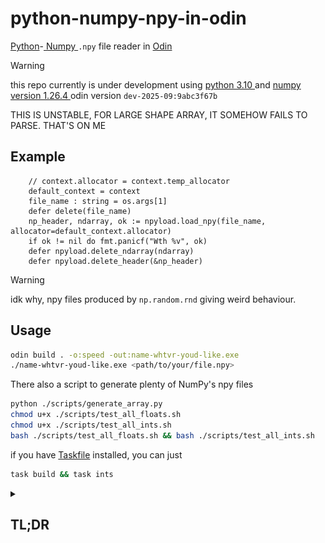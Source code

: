 # python-numpy-npy-in-odin

[Python]( https://www.python.org/ )-[ Numpy ](https://github.com/numpy/numpy) `.npy` file reader in [ Odin ](https://odin-lang.org/)

> [!WARNING]
> this repo currently is under development using [ python 3.10 ](https://www.python.org/downloads/release/python-31016/) and [ numpy version 1.26.4 ](https://numpy.org/devdocs/release/1.26.4-notes.html)
> odin version `dev-2025-09:9abc3f67b`
>
> THIS IS UNSTABLE, FOR LARGE SHAPE ARRAY, IT SOMEHOW FAILS TO PARSE. THAT'S ON ME 


## Example

```odin
    // context.allocator = context.temp_allocator
    default_context = context
    file_name : string = os.args[1]
    defer delete(file_name)
    np_header, ndarray, ok := npyload.load_npy(file_name, allocator=default_context.allocator)
    if ok != nil do fmt.panicf("Wth %v", ok)
    defer npyload.delete_ndarray(ndarray)
    defer npyload.delete_header(&np_header)

```

> [!WARNING]
> idk why, npy files produced by `np.random.rnd` giving weird behaviour.

## Usage

```bash
odin build . -o:speed -out:name-whtvr-youd-like.exe
./name-whtvr-youd-like.exe <path/to/your/file.npy>
```

There also a script to generate plenty of NumPy's npy files

```bash
python ./scripts/generate_array.py
chmod u+x ./scripts/test_all_floats.sh
chmod u+x ./scripts/test_all_ints.sh
bash ./scripts/test_all_floats.sh && bash ./scripts/test_all_ints.sh
```

if you have [Taskfile](https://taskfile.dev/) installed, you can just

```bash
task build && task ints
```


<details>

<summary><h2>TL;DR</h2> </summary>


```python
# in ./generate_array.py

def make_integer_arrays() -> None:
    # ...

    int8_5 = np.arange(1, 6, 1).astype(np.int8)
    np.save("./test_data/ints/int8_5.npy", int8_5)
    int8_5x5     = np.array(list(int8_5 + x for x in range(5)))
    np.save("./test_data/ints/int8_5x5.npy", int8_5x5)

    uint8_5 = np.arange(1, 6, 1).astype(np.uint8)
    np.save("./test_data/ints/uint8_5.npy", uint8_5)
    uint8_5x5     = np.array(list(uint8_5 + x for x in range(5)))
    np.save("./test_data/ints/uint8_5x5.npy", uint8_5x5)

    # ...

    return None

def make_floats_arrays() -> None:
    # ...

    float64 = np.arange(1, 6, 1).astype(np.float64)
    np.save("./test_data/floats/float64_5.npy", float64)

    float64_5x5     = np.array(list(float64 + x for x in range(5)))
    np.save("./test_data/floats/float64_5x5.npy", float64_5x5)

    # ...

    return None

```

```bash

py -3.10 ./generate_array.py
odin build ./main.odin -out:./main.exe
```

```bash
./main.exe ./test_data/floats/float64_5.npy
./main.exe ./test_data/floats/float64_5x5.npy
```
```raw
file: .\test_data\floats\float64_5.npy
Header:
| NumpyHeader{magic = "\x93NUMPY", version = NumpySaveVersion{maj = 1, min = 0}, header_length = 118, header = Descriptor{descr = "<f8", fortran_order = false, shape = [5], endianess = "Little"}}
Data: NDArray{data = [1, 2, 3, 4, 5], size = 8, length = 5}
| size_of that thing: 40 bytes
| with lenght of: 5 bits

file: .\test_data\floats\float64_5x5.npy
Header:
| NumpyHeader{magic = "\x93NUMPY", version = NumpySaveVersion{maj = 1, min = 0}, header_length = 118, header = Descriptor{descr = "<f8", fortran_order = false, shape = [5, 5], endianess = "Little"}}
Data: NDArray{data = [1, 2, 3, 4, 5, 2, 3, 4, 5, 6, 3, 4, 5, 6, 7, 4, 5, 6, 7, 8, 5, 6, 7, 8, 9], size = 8, length = 25}
| size_of that thing: 40 bytes
| with lenght of: 25 bits
```

```bash
./main.exe ./test_data/ints/uint8_5.npy
./main.exe ./test_data/ints/uint8_5x5.npy
```
```raw
file: ./test_data/ints/uint8_5.npy
Header:
| NumpyHeader{magic = "\x93NUMPY", version = NumpySaveVersion{maj = 1, min = 0}, header_length = 118, header = Descriptor{descr = "|u1", fortran_order = false, shape = [5], endianess = "Little"}}
Data: NDArray{data = [1, 2, 3, 4, 5], size = 1, length = 5}
| size_of that thing: 40 bytes
| with lenght of: 5 bits

file: ./test_data/ints/uint8_5x5.npy
Header:
| NumpyHeader{magic = "\x93NUMPY", version = NumpySaveVersion{maj = 1, min = 0}, header_length = 118, header = Descriptor{descr = "|u1", fortran_order = false, shape = [5, 5], endianess = "Little"}}
Data: NDArray{data = [1, 2, 3, 4, 5, 2, 3, 4, 5, 6, 3, 4, 5, 6, 7, 4, 5, 6, 7, 8, 5, 6, 7, 8, 9], size = 1, length = 25}
| size_of that thing: 40 bytes
| with lenght of: 25 bits
```

## Motivations

* I've been coding EXHAUSTIVELY in python, and 've been using numpy since day-1.

* i ain't trying to combine python and odin in a complicated way, but anyway.

* i'll leave the lovely filthy snake alone as the way it is.

* i'll leave the almighty odin alone as the way it is.

* being able to utilized the output from those 2 languages would be great, right?,
esp large data, like `.npy` files.

* as far as my ability to surfing and searching through the internet, i haven't
found single person doing this kinda thing

* inspired by Bill, G.. He wrote about ["Reverse Engineering Alembic"](https://www.gingerbill.org/article/2022/07/11/reverse-engineering-alembic/)
which where He tried to reading [ Alembic ](.http://www.alembic.io/) interchange file format for his
works and his team in [ JangaFX ](https://jangafx.com/) and try to read it in
[ Odin ](https://odin-lang.org/)

* the Numpy Enhancement Proposal (NEP), [NEP 1 — A simple file format for NumPy arrays](https://numpy.org/neps/nep-0001-npy-format.html)

    > _We propose a standard binary file format (NPY) for persisting a single arbitrary NumPy array on disk. The format stores all of the shape and dtype information necessary to reconstruct the array correctly even on another machine with a different architecture. The format is designed to be as simple as possible while achieving its limited goals. The implementation is intended to be pure Python and distributed as part of the main numpy package._
    >
    > **Kern, R. (2007)**

lastly, i want to thank to numpy teams, Ginger Bill, and Rickard Andersson.
i've been watching Rickard's vidoes about Odin in his YouTube to figure out things
to be able to do some parts of this repo. i definitley would recommend you to
check Rickard's vidoes here: [Rick's YouTube](https://www.youtube.com/@mccGoNZooo)

i specifically watched these playlists:

1. [The Odin programming language with Rickard](https://youtube.com/playlist?list=PLEQTpgQ9eFCGlQa2z0j_TQTGggHOIF8Z1&si=nxXgXCB5N0-F0s7D)
2. [Odin in Practice](https://youtube.com/playlist?list=PLEQTpgQ9eFCEg0CTd0KkiqgUpP5V0JM4-&si=oZJoIuzr9s7GXVWu)

## My plans and what done so far

### research, duh!?

1. how numpy save 'em files in disk  [✅]
2. how numpy load 'em .npy files to memory  [✅]

those 2 coherently relates to file descriptor a.k.a header, and the array itself.

### reverse the thing

1. open and read the bytes [✅]
2. reconstruct the file header. File header contains informations of
what and how we can recreate the array [✅]
3. reconstruct the array [✅]

### plans

1. i'll focus on integers and floats first [✅]
2. i'll do some basic 1D arrays and 2D arrays. [✅]
3. the complex dtypes are handled gracefully. [✅]
4. after the reconstructions, it'll be nice to save it back as `.npy` file too!. [❌]

## Workflow

make sure you have numpy 1.26.4 are installed for reproducibility purpose
to check your numpy's version

```bash
python -m pip show numpy
```

### Generate test data

in root dir run [ `./generate_array.py` ](./generate_array.py) to make test data
make sure subdirs `./test_data/ints` and `./test_data/floats/` exist

```bash
mkdir test_data
mkdir test_data/ints test_data/floats
py -3.10 generate_array

```

### Peek inside the `.npy` files

i have utilities to do that in [`/dirty.py`](./utils/dirty.py) which i copied and modified
from numpy's [ `_fromat_impl.py` ](https://github.com/numpy/numpy/blob/82610b4edaf474895a9f4b3ecc0749c7c297099a/numpy/lib/_format_impl.py#L704) thatput [here](./utils/format_impl.py)

after you created the test data, you can run [`dirty.py`](./utils/dirty.py) and
pass a single numpy file or a directory contains `.npy` files

```bash
py -3.10 ./utils/dirty.py --d=./test_data/ints/b_5x5.npy
```

```bash
py -3.10 ./utils/dirty.py --dir=./test_data/floats/
```

if everything is allright, you'll get something like following

```raw

begin file test_data/ints/b_5x5.npy

inside func='load in open contextlib: fid': args=(<class '_io.BufferedReader'>,)
b'\x93NUMPY' b'\x93NUMPY' True
inside func='_read_bytes': args=(' reading `r` 0 times', b'\x93NUMPY\x01\x00')
inside func='read_array version': args=((1, 0),)
inside func='_read_array_header _hinfo': args=(('<H', 'latin1'),)
inside func='_read_array_header hlength_type': args=('<H',)
inside func='_read_array_header encoding': args=('latin1',)
inside func='_read_bytes': args=(' reading `r` 0 times', b'v\x00')
inside func='_read_array_header hlength_str': args=(b'v\x00',)
inside func='_read_array_header header_length': args=((118,),)
inside func='_read_bytes': args=(' reading `r` 0 times', b"{'descr': '|b1', 'fortran_order': False, 'shape': (5, 5), }                                                    
\n")
inside func='_read_array_header header': args=(b"{'descr': '|b1', 'fortran_order': False, 'shape': (5, 5), }                                                          
\n",)
inside func='_read_array_header header': args=("{'descr': '|b1', 'fortran_order': False, 'shape': (5, 5), }                                                          \n",)
inside func='_read_array_header d': args=({'descr': '|b1', 'fortran_order': False, 'shape': (5, 5)},)
inside func='read_array shape': args=((5, 5),)
inside func='read_array fortran_order': args=(False,)
inside func='read_array dtype': args=(dtype('bool'),)
inside func='read_array count shape!=0': args=(25,)
inside func='read_array fp isfileobj': args=(<_io.BufferedReader name='test_data/ints/b_5x5.npy'>,)
inside func="load in open contextlib: data  <class 'numpy.ndarray'>": args=(array([[ True, False,  True, False,  True],
       [ True, False,  True, False,  True],
       [ True, False,  True, False,  True],
       [ True, False,  True, False,  True],
       [ True, False,  True, False,  True]]),)
inside func='load in open: f': args=(<class '_io.BufferedReader'>,)
<_io.BufferedReader name='test_data/ints/b_5x5.npy'>

end file test_data/ints/b_5x5.npy
```

_I use [rich](https://github.com/Textualize/rich) for better color and readibility, it's just preference_

Example output of 1 `.npy` file

![Example output of 1 `.npy` file](./assets/dirty_1_input_npy.png)

Example output of 1 folder

![Example output of 1 folder](./assets/dirty_1_input_folders.png)

## Now the Odin one

i currently using odin version `dev-2025-03:951bef4ad`

here i use

```bash
odin build npyodin -out:npyodin\main.exe
./main.exe ./test_data/ints/int32_5.npy
```

## TL;DR, 

### Numpy (v1.26.4) DataTypes

source: [Numpy Data Types](https://numpy.org/doc/1.26/user/basics.types.html)

Here's some cleaned output i awk-ed my way through from the outputs of
[`dirty.py`](./utils/dirty.py) 

#### Bool, Byte, and Integer

| Numpy Type | Type in `npy` File Header |
| -------------- | --------------- |
| byte | `\|i1` |
| b | `\|b1` |
| int16 | `<i2` |
| int32 | `<i4` |
| int64 | `<i8` |
| int8 | `\|i1` |
| intc | `<i4` |
| int_ | `<i4` |
| longlong | `<i8` |
| short | `<i2` |
| ubyte | `\|u1` |
| uint8 | `\|u1` |
| uintc | `<u4` |
| ulonglong | `<u8` |
| ushort | `<u2` |

#### Floats

| Numpy Type | Type in `npy` File Header |
| -------------- | --------------- |
| cdouble | `<c16` |
| clongdouble | `<c16` |
| csingle | `<c8` |
| double | `<f8` |
| float16 | `<f2` |
| float32 | `<f4` |
| float64 | `<f8` |
| half | `<f2` |
| longdouble | `<f8` |
| single | `<f4` |

</details>
